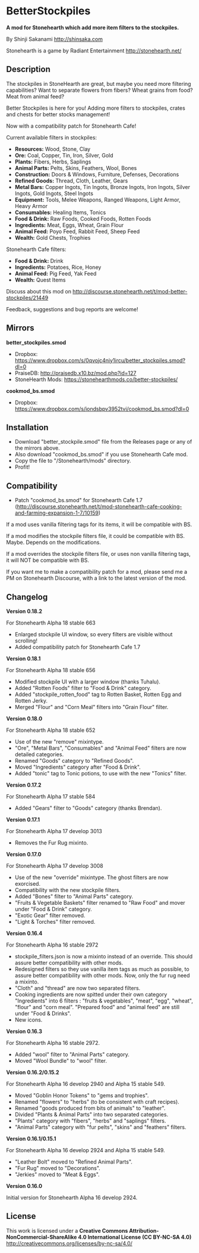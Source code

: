 # BetterStockpiles
**A mod for Stonehearth which add more item filters to the stockpiles.**

By Shinji Sakanami http://shinsaka.com

Stonehearth is a game by Radiant Entertainment http://stonehearth.net/

## Description

The stockpiles in StoneHearth are great, but maybe you need more filtering capabilities? Want to separate flowers from fibers? Wheat grains from food? Meat from animal feed?

Better Stockpiles is here for you! Adding more filters to stockpiles, crates and chests for better stocks management!

Now with a compatibility patch for Stonehearth Cafe!

Current available filters in stockpiles:

* **Resources:** Wood, Stone, Clay
* **Ore:** Coal, Copper, Tin, Iron, Silver, Gold
* **Plants:** Fibers, Herbs, Saplings
* **Animal Parts:** Pelts, Skins, Feathers, Wool, Bones
* **Construction:** Doors & Windows, Furniture, Defenses, Decorations
* **Refined Goods:** Thread, Cloth, Leather, Gears
* **Metal Bars:** Copper Ingots, Tin Ingots, Bronze Ingots, Iron Ingots, Silver Ingots, Gold Ingots, Steel Ingots
* **Equipment:** Tools, Melee Weapons, Ranged Weapons, Light Armor, Heavy Armor
* **Consumables:** Healing Items, Tonics
* **Food & Drink:** Raw Foods, Cooked Foods, Rotten Foods
* **Ingredients:** Meat, Eggs, Wheat, Grain Flour
* **Animal Feed:** Poyo Feed, Rabbit Feed, Sheep Feed
* **Wealth:** Gold Chests, Trophies

Stonehearth Cafe filters:

* **Food & Drink:** Drink
* **Ingredients:** Potatoes, Rice, Honey
* **Animal Feed:** Pig Feed, Yak Feed
* **Wealth:** Quest Items

Discuss about this mod on http://discourse.stonehearth.net/t/mod-better-stockpiles/21449

Feedback, suggestions and bug reports are welcome!

## Mirrors

**better_stockpiles.smod**
* Dropbox: https://www.dropbox.com/s/0qvojc4niy1ircu/better_stockpiles.smod?dl=0
* PraiseDB: http://praisedb.x10.bz/mod.php?id=127
* StoneHearth Mods: https://stonehearthmods.co/better-stockpiles/

**cookmod_bs.smod**
* Dropbox: https://www.dropbox.com/s/iondsbpv3952tvi/cookmod_bs.smod?dl=0

## Installation

* Download "better_stockpile.smod" file from the Releases page or any of the mirrors above.
* Also download "cookmod_bs.smod" if you use Stonehearth Cafe mod.
* Copy the file to "/Stonehearth/mods" directory.
* Profit!

## Compatibility

* Patch "cookmod_bs.smod" for Stonehearth Cafe 1.7 (http://discourse.stonehearth.net/t/mod-stonehearth-cafe-cooking-and-farming-expansion-1-7/10159)

If a mod uses vanilla filtering tags for its items, it will be compatible with BS.

If a mod modifies the stockpile filters file, it could be compatible with BS. Maybe. Depends on the modifications.

If a mod overrides the stockpile filters file, or uses non vanilla filtering tags, it will NOT be compatible with BS.

If you want me to make a compatibility patch for a mod, please send me a PM on Stonehearth Discourse, with a link to the latest version of the mod.

## Changelog

**Version 0.18.2**

For Stonehearth Alpha 18 stable 663

* Enlarged stockpile UI window, so every filters are visible without scrolling!
* Added compatibility patch for Stonehearth Cafe 1.7

**Version 0.18.1**

For Stonehearth Alpha 18 stable 656

* Modified stockpile UI with a larger window (thanks Tuhalu).
* Added "Rotten Foods" filter to "Food & Drink" category.
* Added "stockpile_rotten_food" tag to Rotten Basket, Rotten Egg and Rotten Jerky.
* Merged "Flour" and "Corn Meal" filters into "Grain Flour" filter.

**Version 0.18.0**

For Stonehearth Alpha 18 stable 652

* Use of the new "remove" mixintype.
* "Ore", "Metal Bars", "Consumables" and "Animal Feed" filters are now detailed categories.
* Renamed "Goods" category to "Refined Goods".
* Moved "Ingredients" category after "Food & Drink".
* Added "tonic" tag to Tonic potions, to use with the new "Tonics" filter.

**Version 0.17.2**

For Stonehearth Alpha 17 stable 584

* Added "Gears" filter to "Goods" category (thanks Brendan).

**Version 0.17.1**

For Stonehearth Alpha 17 develop 3013

* Removes the Fur Rug mixinto.

**Version 0.17.0**

For Stonehearth Alpha 17 develop 3008

* Use of the new "override" mixintype. The ghost filters are now exorcised.
* Compatibility with the new stockpile filters.
* Added "Bones" filter to "Animal Parts" category.
* "Fruits & Vegetable Baskets" filter renamed to "Raw Food" and mover under "Food & Drink" category.
* "Exotic Gear" filter removed.
* "Light & Torches" filter removed.

**Version 0.16.4**

For Stonehearth Alpha 16 stable 2972

* stockpile_filters.json is now a mixinto instead of an override. This should assure better compatibility with other mods.
* Redesigned filters so they use vanilla item tags as much as possible, to assure better compatibility with other mods. Now, only the fur rug need a mixinto.
* "Cloth" and "thread" are now two separated filters.
* Cooking ingredients are now spitted under their own category "Ingredients" into 6 filters : "fruits & vegetables", "meat", "egg", "wheat", "flour" and "corn meal". "Prepared food" and "animal feed" are still under "Food & Drinks".
* New icons.

**Version 0.16.3**

For Stonehearth Alpha 16 stable 2972.

* Added "wool" filter to "Animal Parts" category.
* Moved "Wool Bundle" to "wool" filter.

**Version 0.16.2/0.15.2**

For Stonehearth Alpha 16 develop 2940 and Alpha 15 stable 549.

* Moved "Goblin Honor Tokens" to "gems and trophies".
* Renamed "flowers" to "herbs" (to be consistent with craft recipes).
* Renamed "goods produced from bits of animals" to "leather".
* Divided "Plants & Animal Parts" into two separated categories.
* "Plants" category with "fibers", "herbs" and "saplings" filters.
* "Animal Parts" category with "fur pelts", "skins" and "feathers" filters.

**Version 0.16.1/0.15.1**

For Stonehearth Alpha 16 develop 2924 and Alpha 15 stable 549.

* "Leather Bolt" moved to "Refined Animal Parts".
* "Fur Rug" moved to "Decorations".
* "Jerkies" moved to "Meat & Eggs".

**Version 0.16.0**

Initial version for Stonehearth Alpha 16 develop 2924.

## License

This work is licensed under a **Creative Commons Attribution-NonCommercial-ShareAlike 4.0 International License (CC BY-NC-SA 4.0)** http://creativecommons.org/licenses/by-nc-sa/4.0/
